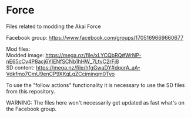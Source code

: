 # Force
Files related to modding the Akai Force

Facebook group: https://www.facebook.com/groups/1705169669660677

Mod files:<br>
  Modded image: https://mega.nz/file/xLYCQbRQ#WrNP-nE65cCv4P8acj6YIENfSCNb1hHW_7LtvC2rFj8 <br>
  SD content: https://mega.nz/file/hfgGwaDY#dqorA_aA-Vdkfmo7CmU9enCP9XKqLqZCciminqm0Tyo <br>

To use the "follow actions" functionality it is necessary to use the SD files from this repository.

WARNING: The files here won't necessarily get updated as fast what's on the Facebook group.
